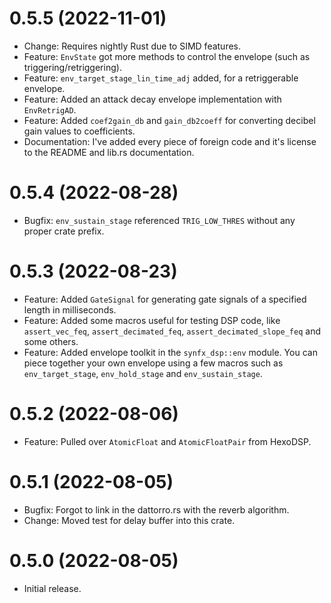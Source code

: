 0.5.5 (2022-11-01)
==================

* Change: Requires nightly Rust due to SIMD features.
* Feature: `EnvState` got more methods to control the envelope (such as triggering/retriggering).
* Feature: `env_target_stage_lin_time_adj` added, for a retriggerable envelope.
* Feature: Added an attack decay envelope implementation with `EnvRetrigAD`.
* Feature: Added `coef2gain_db` and `gain_db2coeff` for converting decibel gain values to coefficients.
* Documentation: I've added every piece of foreign code and it's license to the README and lib.rs
documentation.

0.5.4 (2022-08-28)
==================

* Bugfix: `env_sustain_stage` referenced `TRIG_LOW_THRES` without any proper crate prefix.

0.5.3 (2022-08-23)
==================

* Feature: Added `GateSignal` for generating gate signals of a specified length in
milliseconds.
* Feature: Added some macros useful for testing DSP code, like `assert_vec_feq`, `assert_decimated_feq`,
`assert_decimated_slope_feq` and some others.
* Feature: Added envelope toolkit in the `synfx_dsp::env` module. You can piece together your
own envelope using a few macros such as `env_target_stage`, `env_hold_stage` and `env_sustain_stage`.

0.5.2 (2022-08-06)
==================

* Feature: Pulled over `AtomicFloat` and `AtomicFloatPair` from HexoDSP.

0.5.1 (2022-08-05)
==================

* Bugfix: Forgot to link in the dattorro.rs with the reverb algorithm.
* Change: Moved test for delay buffer into this crate.

0.5.0 (2022-08-05)
==================

* Initial release.
